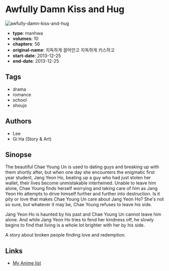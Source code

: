 # Awfully Damn Kiss and Hug

![awfully-damn-kiss-and-hug](https://cdn.myanimelist.net/images/manga/3/135451.jpg)

-   **type**: manhwa
-   **volumes**: 10
-   **chapters**: 56
-   **original-name**: 지독하게 끌어안고 지독하게 키스하고
-   **start-date**: 2013-12-25
-   **end-date**: 2013-12-25

## Tags

-   drama
-   romance
-   school
-   shoujo

## Authors

-   Lee
-   Gi Ha (Story & Art)

## Sinopse

The beautiful Chae Young Un is used to dating guys and breaking up with them shortly after, but when one day she encounters the enigmatic first year student, Jang Yeon Ho, beating up a guy who had just stolen her wallet, their lives become unmistakable intertwined. Unable to leave him alone, Chae Young finds herself worrying and taking care of him as Jang Yeon Ho attempts to drive himself further and further into destruction. Is it pity or love that makes Chae Young Un care about Jang Yeon Ho? She's not so sure, but whatever it may be, Chae Young refuses to leave his side.

Jang Yeon Ho is haunted by his past and Chae Young Un cannot leave him alone. And while Jang Yeon Ho tries to fend her kindness off, he slowly begins to find that living is a whole lot brighter with her by his side.

A story about broken people finding love and redemption.

## Links

-   [My Anime list](https://myanimelist.net/manga/78201/Awfully_Damn_Kiss_and_Hug)
